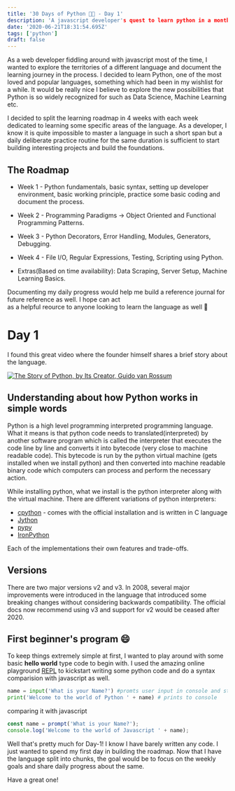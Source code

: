 ```yaml
---
title: '30 Days of Python 👨‍💻 - Day 1'
description: 'A javascript developer's quest to learn python in a month'
date: '2020-06-21T18:31:54.695Z'
tags: ['python']
draft: false
---
```


As a web developer fiddling around with javascript most of the time, I wanted to explore the territories of a different
language and document the learning journey in the process. I decided to learn Python, one of
the most loved and popular languages, something which had been in my wishlist for a while. It would be really nice I 
believe to explore the new possibilities that Python is so widely recognized for such as Data Science, Machine Learning etc.

I decided to split the learning roadmap in 4 weeks with each week dedicated to learning some specific areas of the 
language. As a developer, I know it is quite impossible to master a language in such a short span but a daily deliberate
practice routine for the same duration is sufficient to start building interesting projects and build the foundations.

## The Roadmap

- Week 1 - Python fundamentals, basic syntax, setting up developer environment, basic working principle, 
practice some basic coding and document the process.

- Week 2 - Programming Paradigms → Object Oriented and Functional Programming Patterns.

- Week 3 - Python Decorators, Error Handling, Modules, Generators, Debugging.

- Week 4 - File I/O, Regular Expressions, Testing, Scripting using Python.

- Extras(Based on time availability): Data Scraping, Server Setup, Machine Learning Basics.

Documenting my daily progress would help me build a reference journal for future reference as well. I hope can act  
as a helpful reource to anyone looking to learn the language as well 🙂


# Day 1

I found this great video where the founder himself shares a brief story about the language.

[![The Story of Python, by Its Creator, Guido van Rossum](http://img.youtube.com/vi/J0Aq44Pze-w/0.jpg)](http://www.youtube.com/watch?v=J0Aq44Pze-w "The Story of Python, by Its Creator, Guido van Rossum")

## Understanding about how Python works in simple words

Python is a high level programming interpreted programming language.
What it means is that python code needs to translated(interpreted) by another software program which is called the 
interpreter that executes the code line by line and converts it into bytecode (very close to machine readable code). 
This bytecode is run by the python virtual machine (gets installed when we install python) and then converted into 
machine readable binary code which computers can process and perform the necessary action.

While installing python, what we install is the python interpreter along with the virtual machine. 
There are different variations of python interpreters:

- [cpython]([https://github.com/python/cpython](https://github.com/python/cpython)) - comes with the official installation and is written in C language
- [Jython]([https://www.jython.org/](https://www.jython.org/))
- [pypy]([https://www.pypy.org/](https://www.pypy.org/))
- [IronPython]([https://ironpython.net/](https://ironpython.net/))

Each of the implementations their own features and trade-offs.

## Versions
There are two major versions v2 and v3. In 2008, several major improvements were introduced in the language that 
introduced some breaking changes without considering backwards compatibility. The official docs now recommend using 
v3 and support for v2 would be ceased after 2020.

## First beginner's program 😄

To keep things extremely simple at first, I wanted to play around with some basic **hello world** type code to begin with.
I used the amazing online playground [REPL](https://repl.it) to kickstart writing some python code and do a syntax
comparision with javascript as well.

```python
name = input('What is your Name?') #promts user input in console and store in variable
print('Welcome to the world of Python ' + name) # prints to console 

```
comparing it with javascript

```javascript
const name = prompt('What is your Name?');
console.log('Welcome to the world of Javascript ' + name);
```

Well that's pretty much for Day-1! I know I have barely written any code. I just wanted to spend my first day in 
building the roadmap. Now that I have the language split into chunks, the goal would be to focus on the weekly goals
and share daily progress about the same.

Have a great one!